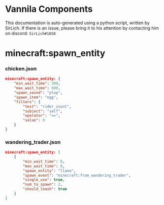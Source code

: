 # Vannila Components
This documentation is auto-generated using a python script, written by SirLich. If there is an issue, please bring it to his attention by contacting him on discord: `SirLich#1658`

# minecraft:spawn_entity
### chicken.json
```JSON
minecraft:spawn_entity: {
    "min_wait_time": 300,
    "max_wait_time": 600,
    "spawn_sound": "plop",
    "spawn_item": "egg",
    "filters": {
        "test": "rider_count",
        "subject": "self",
        "operator": "==",
        "value": 0
    }
}
```

### wandering_trader.json
```JSON
minecraft:spawn_entity: [
    {
        "min_wait_time": 0,
        "max_wait_time": 0,
        "spawn_entity": "llama",
        "spawn_event": "minecraft:from_wandering_trader",
        "single_use": true,
        "num_to_spawn": 2,
        "should_leash": true
    }
]
```

